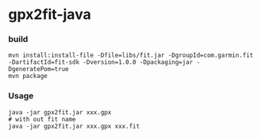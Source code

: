 # gpx2fit-java

### build

```
mvn install:install-file -Dfile=libs/fit.jar -DgroupId=com.garmin.fit -DartifactId=fit-sdk -Dversion=1.0.0 -Dpackaging=jar -DgeneratePom=true
mvn package
```



### Usage

```
java -jar gpx2fit.jar xxx.gpx
# with out fit name
java -jar gpx2fit.jar xxx.gpx xxx.fit
```